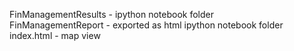 FinManagementResults - ipython notebook folder<br>
FinManagementReport - exported as html ipython notebook folder<br>
index.html - map view<br>
